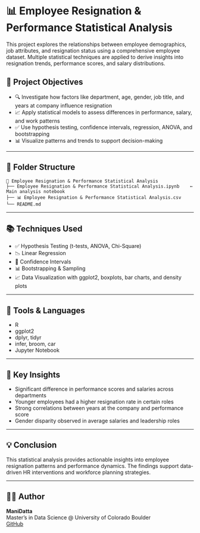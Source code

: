 # 📊 Employee Resignation & Performance Statistical Analysis

This project explores the relationships between employee demographics, job attributes, and resignation status using a comprehensive employee dataset. Multiple statistical techniques are applied to derive insights into resignation trends, performance scores, and salary distributions.

## 📌 Project Objectives

- 🔍 Investigate how factors like department, age, gender, job title, and years at company influence resignation  
- 📈 Apply statistical models to assess differences in performance, salary, and work patterns  
- ✅ Use hypothesis testing, confidence intervals, regression, ANOVA, and bootstrapping  
- 📊 Visualize patterns and trends to support decision-making

---

## 📂 Folder Structure

```
📁 Employee Resignation & Performance Statistical Analysis
├── Employee Resignation & Performance Statistical Analysis.ipynb    ← Main analysis notebook
├── 📊 Employee Resignation & Performance Statistical Analysis.csv
└── README.md
```

---

## 📚 Techniques Used

- ✅ Hypothesis Testing (t-tests, ANOVA, Chi-Square)
- 📉 Linear Regression
- 📐 Confidence Intervals
- 📊 Bootstrapping & Sampling
- 📈 Data Visualization with ggplot2, boxplots, bar charts, and density plots

---

## 🧰 Tools & Languages

- R  
- ggplot2  
- dplyr, tidyr  
- infer, broom, car  
- Jupyter Notebook

---

## 🔬 Key Insights

- Significant difference in performance scores and salaries across departments  
- Younger employees had a higher resignation rate in certain roles  
- Strong correlations between years at the company and performance score  
- Gender disparity observed in average salaries and leadership roles  

---

## 💡 Conclusion

This statistical analysis provides actionable insights into employee resignation patterns and performance dynamics. The findings support data-driven HR interventions and workforce planning strategies.

---

## 👨‍💻 Author

**ManiDatta**  
Master’s in Data Science @ University of Colorado Boulder  
[GitHub](https://github.com/Manidatta1)

